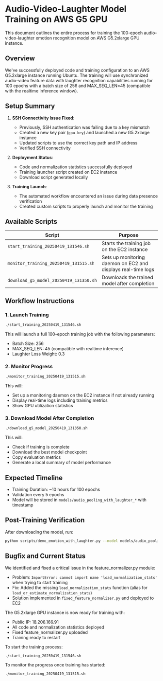 # Audio-Video-Laughter Model Training on AWS G5 GPU

This document outlines the entire process for training the 100-epoch audio-video-laughter emotion recognition model on AWS G5.2xlarge GPU instance.

## Overview

We've successfully deployed code and training configuration to an AWS G5.2xlarge instance running Ubuntu. The training will use synchronized audio-video feature data with laughter recognition capabilities running for 100 epochs with a batch size of 256 and MAX_SEQ_LEN=45 (compatible with the realtime inference window).

## Setup Summary

1. **SSH Connectivity Issue Fixed**:
   - Previously, SSH authentication was failing due to a key mismatch
   - Created a new key pair (`gpu-key`) and launched a new G5.2xlarge instance
   - Updated scripts to use the correct key path and IP address
   - Verified SSH connectivity

2. **Deployment Status**:
   - Code and normalization statistics successfully deployed
   - Training launcher script created on EC2 instance
   - Download script generated locally

3. **Training Launch**:
   - The automated workflow encountered an issue during data presence verification
   - Created custom scripts to properly launch and monitor the training

## Available Scripts

| Script | Purpose |
|--------|---------|
| `start_training_20250419_131546.sh` | Starts the training job on the EC2 instance |
| `monitor_training_20250419_131515.sh` | Sets up monitoring daemon on EC2 and displays real-time logs |
| `download_g5_model_20250419_131350.sh` | Downloads the trained model after completion |

## Workflow Instructions

### 1. Launch Training

```bash
./start_training_20250419_131546.sh
```

This will launch a full 100-epoch training job with the following parameters:
- Batch Size: 256
- MAX_SEQ_LEN: 45 (compatible with realtime inference)
- Laughter Loss Weight: 0.3

### 2. Monitor Progress

```bash
./monitor_training_20250419_131515.sh
```

This will:
- Set up a monitoring daemon on the EC2 instance if not already running
- Display real-time logs including training metrics
- Show GPU utilization statistics

### 3. Download Model After Completion

```bash
./download_g5_model_20250419_131350.sh
```

This will:
- Check if training is complete
- Download the best model checkpoint
- Copy evaluation metrics
- Generate a local summary of model performance

## Expected Timeline

- Training Duration: ~10 hours for 100 epochs
- Validation every 5 epochs
- Model will be stored in `models/audio_pooling_with_laughter_*` with timestamp

## Post-Training Verification

After downloading the model, run:

```bash
python scripts/demo_emotion_with_laughter.py --model models/audio_pooling_with_laughter_*/model_best.h5
```

## Bugfix and Current Status

We identified and fixed a critical issue in the feature_normalizer.py module:
- Problem: `ImportError: cannot import name 'load_normalization_stats'` when trying to start training
- Fix: Added the missing `load_normalization_stats` function (alias for `load_or_estimate_normalization_stats`)
- Solution implemented in `fixed_feature_normalizer.py` and deployed to EC2

The G5.2xlarge GPU instance is now ready for training with:
- Public IP: 18.208.166.91
- All code and normalization statistics deployed
- Fixed feature_normalizer.py uploaded
- Training ready to restart

To start the training process:
```bash
./start_training_20250419_131546.sh
```

To monitor the progress once training has started:
```bash
./monitor_training_20250419_131515.sh
```
